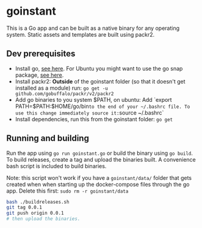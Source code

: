 # goinstant

This is a Go app and can be built as a native binary for any operating system. Static assets and templates are built using packr2.

## Dev prerequisites

* Install go, [see here](https://golang.org/doc/install). For Ubuntu you might want to use the go snap package, [see here](https://snapcraft.io/install/go/ubuntu).
* Install packr2: **Outside** of the goinstant folder (so that it doesn't get installed as a module) run: `go get -u github.com/gobuffalo/packr/v2/packr2`
* Add go binaries to you system $PATH, on ubuntu: Add `export PATH=$PATH:$HOME/go/bin` to the end of your ~/.bashrc file. To use this change immediately source it: `source ~/.bashrc`
* Install dependencies, run this from the goinstant folder: `go get`

## Running and building

Run the app using `go run goinstant.go` or build the binary using `go build`. To build releases, create a tag and upload the binaries built. A convenience bash script is included to build binaries.

Note: this script won't work if you have a `goinstant/data/` folder that gets created when when starting up the docker-compose files through the go app. Delete this first: `sudo rm -r goinstant/data`

```sh
bash ./buildreleases.sh
git tag 0.0.1
git push origin 0.0.1
# then upload the binaries.
```
